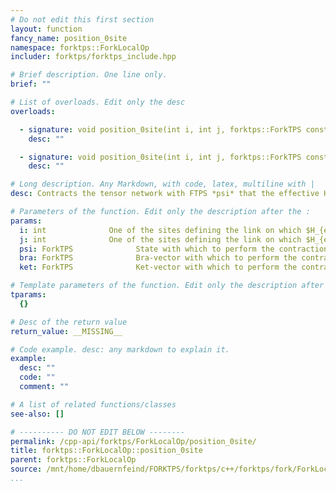 ```yaml
---
# Do not edit this first section
layout: function
fancy_name: position_0site
namespace: forktps::ForkLocalOp
includer: forktps/forktps_include.hpp

# Brief description. One line only.
brief: ""

# List of overloads. Edit only the desc
overloads:

  - signature: void position_0site(int i, int j, forktps::ForkTPS const &psi)
    desc: ""

  - signature: void position_0site(int i, int j, forktps::ForkTPS const &bra, forktps::ForkTPS const &ket)
    desc: ""

# Long description. Any Markdown, with code, latex, multiline with |
desc: Contracts the tensor network with FTPS *psi* that the effective Hamiltonian acts on the link between the two sites *i* and *j*.

# Parameters of the function. Edit only the description after the :
params:
  i: int              One of the sites defining the link on which $H_{eff}$ acts.
  j: int              One of the sites defining the link on which $H_{eff}$ acts.
  psi: ForkTPS              State with which to perform the contraction.
  bra: ForkTPS              Bra-vector with which to perform the contraction.
  ket: ForkTPS              Ket-vector with which to perform the contraction.

# Template parameters of the function. Edit only the description after the :
tparams:
  {}

# Desc of the return value
return_value: __MISSING__

# Code example. desc: any markdown to explain it.
example:
  desc: ""
  code: ""
  comment: ""

# A list of related functions/classes
see-also: []

# ---------- DO NOT EDIT BELOW --------
permalink: /cpp-api/forktps/ForkLocalOp/position_0site/
title: forktps::ForkLocalOp::position_0site
parent: forktps::ForkLocalOp
source: /mnt/home/dbauernfeind/FORKTPS/forktps/c++/forktps/fork/ForkLocalOp.hpp
...
```


